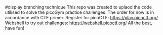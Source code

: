 #display branching technique
This repo was created to uplaod the code utilised to solve the picoGym practice challenges. 
The order for now is in accordance with CTF primer.
Register for picoCTF: https://play.picoctf.org/
Webshell to try out challenges: https://webshell.picoctf.org/
All the best, have fun!
